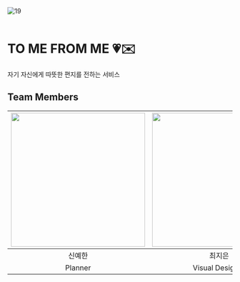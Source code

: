 ![19](https://github.com/user-attachments/assets/d99e8ea0-4982-4355-8246-90ad51d87deb)
<br/>
<br/>

# TO ME FROM ME 💗✉️
자기 자신에게 따뜻한 편지를 전하는 서비스
<br/>


## Team Members
| <img src="https://github.com/user-attachments/assets/10279ddd-528e-41a1-a32f-4eff67b8fe77" width=300px> | <img src="https://github.com/user-attachments/assets/042e1c36-4273-4583-9596-dfad699737c8" width=300px>  | <img src="https://github.com/user-attachments/assets/7e6a4bd0-dc91-41b5-a383-9489f29e291d" width=300px>  |  <img src="https://github.com/user-attachments/assets/22758ff1-f049-43cf-b4db-2d5ea16739ee" width=300px>
|:------:|:------:|:------:|:------:|
| 신예한 | 최지은 | 하은서 | 최나영 |
| Planner | Visual Designer | Front-end | Back-end |
